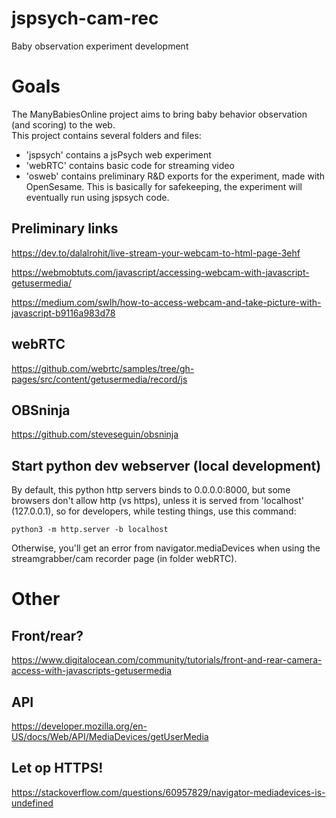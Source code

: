 # jspsych-cam-rec
Baby observation experiment development

# Goals
The ManyBabiesOnline project aims to bring baby behavior observation (and scoring) to the web.  
This project contains several folders and files:

- 'jspsych' contains a jsPsych web experiment
- 'webRTC' contains basic code for streaming video
- 'osweb' contains preliminary R&D exports for the experiment, made with OpenSesame. This is basically for safekeeping, the experiment will eventually run using jspsych code. 


## Preliminary links

https://dev.to/dalalrohit/live-stream-your-webcam-to-html-page-3ehf

https://webmobtuts.com/javascript/accessing-webcam-with-javascript-getusermedia/

https://medium.com/swlh/how-to-access-webcam-and-take-picture-with-javascript-b9116a983d78

## webRTC 
https://github.com/webrtc/samples/tree/gh-pages/src/content/getusermedia/record/js

## OBSninja
https://github.com/steveseguin/obsninja

## Start python dev webserver (local development)

By default, this python http servers binds to 0.0.0.0:8000, but some browsers don't allow http (vs https), unless it is served from 'localhost' (127.0.0.1), so for developers, while testing things, use this command:
```
python3 -m http.server -b localhost 
```
Otherwise, you'll get an error from  navigator.mediaDevices when using the streamgrabber/cam recorder page (in folder webRTC).

# Other

## Front/rear?
https://www.digitalocean.com/community/tutorials/front-and-rear-camera-access-with-javascripts-getusermedia

## API
https://developer.mozilla.org/en-US/docs/Web/API/MediaDevices/getUserMedia

## Let op HTTPS!
https://stackoverflow.com/questions/60957829/navigator-mediadevices-is-undefined

